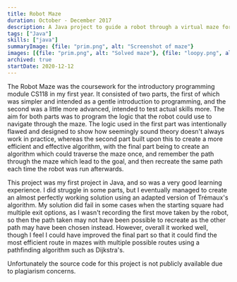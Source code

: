 ```yaml
---
title: Robot Maze
duration: October - December 2017
description: A Java project to guide a robot through a virtual maze for CS118 Programming for Computer Scientists coursework.
tags: ["Java"]
skills: ["java"]
summaryImage: {file: "prim.png", alt: "Screenshot of maze"}
images: [{file: "prim.png", alt: "Solved maze"}, {file: "loopy.png", alt: "Solved maze with loops"}]
archived: true
startDate: 2020-12-12
---
```


The Robot Maze was the coursework for the introductory programming module CS118 in my first year. It
consisted of two parts, the first of which was simpler and intended as a gentle introduction to
programming, and the second was a little more advanced, intended to test actual skills more. The aim
for both parts was to program the logic that the robot could use to navigate through the maze. The
logic used in the first part was intentionally flawed and designed to show how seemingly sound
theory doesn't always work in practice, whereas the second part built upon this to create a more
efficient and effective algorithm, with the final part being to create an algorithm which could
traverse the maze once, and remember the path through the maze which lead to the goal, and then
recreate the same path each time the robot was run afterwards.

This project was my first project in Java, and so was a very good learning experience. I did struggle
in some parts, but I eventually managed to create an almost perfectly working solution using an
adapted version of Trémaux's algorithm. My solution did fail in some cases when the starting square
had multiple exit options, as I wasn't recording the first move taken by the robot, so then the path
taken may not have been possible to recreate as the other path may have been chosen instead.
However, overall it worked well, though I feel I could have improved the final part so that it could
find the most efficient route in mazes with multiple possible routes using a pathfinding algorithm
such as Dijkstra's.

Unfortunately the source code for this project is not publicly available due to plagiarism concerns.